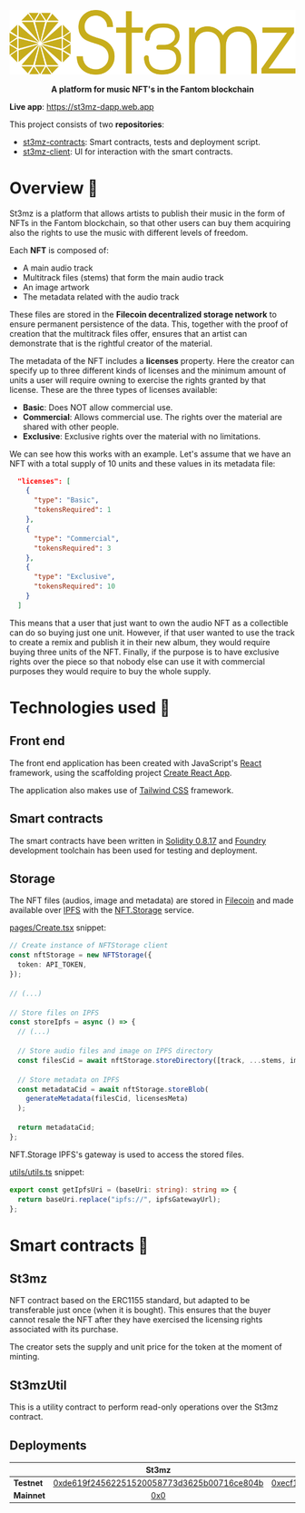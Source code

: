 <p align="center">
  <img src="/profile/images/logo_full.png" title="logo" width="600">
</p>

<p align="center">
  <b>A platform for music NFT's in the Fantom blockchain</b>
</p>

**Live app**: https://st3mz-dapp.web.app

This project consists of two **repositories**:

- [st3mz-contracts](https://github.com/St3mz-dApp/st3mz-contracts): Smart contracts, tests and deployment script.
- [st3mz-client](https://github.com/St3mz-dApp/st3mz-client): UI for interaction with the smart contracts.

# Overview 👀

St3mz is a platform that allows artists to publish their music in the form of NFTs in the Fantom blockchain, so that other users can buy them acquiring also the rights to use the music with different levels of freedom.

Each **NFT** is composed of:

- A main audio track
- Multitrack files (stems) that form the main audio track
- An image artwork
- The metadata related with the audio track

These files are stored in the **Filecoin decentralized storage network** to ensure permanent persistence of the data. This, together with the proof of creation that the multitrack files offer, ensures that an artist can demonstrate that is the rightful creator of the material.

The metadata of the NFT includes a **licenses** property. Here the creator can specify up to three different kinds of licenses and the minimum amount of units a user will require owning to exercise the rights granted by that license. These are the three types of licenses available:

- **Basic**: Does NOT allow commercial use.
- **Commercial**: Allows commercial use. The rights over the material are shared
  with other people.
- **Exclusive**: Exclusive rights over the material with no limitations.

We can see how this works with an example. Let's assume that we have an NFT with a total supply of 10 units and these values in its metadata file:

```json
  "licenses": [
    {
      "type": "Basic",
      "tokensRequired": 1
    },
    {
      "type": "Commercial",
      "tokensRequired": 3
    },
    {
      "type": "Exclusive",
      "tokensRequired": 10
    }
  ]
```

This means that a user that just want to own the audio NFT as a collectible can do so buying just one unit. However, if that user wanted to use the track to create a remix and publish it in their new album, they would require buying three units of the NFT. Finally, if the purpose is to have exclusive rights over the piece so that nobody else can use it with commercial purposes they would require to buy the whole supply.

# Technologies used 🔧

## Front end

The front end application has been created with JavaScript's [React](https://reactjs.org/) framework, using the scaffolding project [Create React App](https://create-react-app.dev/).

The application also makes use of [Tailwind CSS](https://tailwindcss.com/) framework.

## Smart contracts

The smart contracts have been written in [Solidity 0.8.17](https://docs.soliditylang.org/en/v0.8.17/) and [Foundry](https://book.getfoundry.sh/) development toolchain has been used for testing and deployment.

## Storage

The NFT files (audios, image and metadata) are stored in [Filecoin](https://filecoin.io/) and made available over [IPFS](https://ipfs.tech/) with the [NFT.Storage](https://nft.storage/) service.

[pages/Create.tsx](https://github.com/St3mz-dApp/st3mz-client/blob/678435242ea9bb5e3c4a7431693b2c9cb6f1fc48/src/pages/Create.tsx#L103) snippet:

```ts
// Create instance of NFTStorage client
const nftStorage = new NFTStorage({
  token: API_TOKEN,
});

// (...)

// Store files on IPFS
const storeIpfs = async () => {
  // (...)

  // Store audio files and image on IPFS directory
  const filesCid = await nftStorage.storeDirectory([track, ...stems, image]);

  // Store metadata on IPFS
  const metadataCid = await nftStorage.storeBlob(
    generateMetadata(filesCid, licensesMeta)
  );

  return metadataCid;
};
```

NFT.Storage IPFS's gateway is used to access the stored files.

[utils/utils.ts](https://github.com/St3mz-dApp/st3mz-client/blob/678435242ea9bb5e3c4a7431693b2c9cb6f1fc48/src/utils/util.ts#L115) snippet:

```ts
export const getIpfsUri = (baseUri: string): string => {
  return baseUri.replace("ipfs://", ipfsGatewayUrl);
};
```

# Smart contracts 📃

## St3mz

NFT contract based on the ERC1155 standard, but adapted to be transferable just once (when it is bought). This ensures that the buyer cannot resale the NFT after they have exercised the licensing rights associated with its purchase.

The creator sets the supply and unit price for the token at the moment of minting.

## St3mzUtil

This is a utility contract to perform read-only operations over the St3mz contract.

## Deployments

|             |                                                               St3mz                                                               |                                                             St3mzUtil                                                             |
| ----------- | :-------------------------------------------------------------------------------------------------------------------------------: | :-------------------------------------------------------------------------------------------------------------------------------: |
| **Testnet** | [0xde619f24562251520058773d3625b00716ce804b](https://testnet.ftmscan.com/address/0xde619f24562251520058773d3625b00716ce804b#code) | [0xecf1ff305d570585885f6078cff66a678777b10b](https://testnet.ftmscan.com/address/0xecf1ff305d570585885f6078cff66a678777b10b#code) |
| **Mainnet** |                                            [0x0](https://ftmscan.com/address/0x0#code)                                            |                                            [0x0](https://ftmscan.com/address/0x0#code)                                            |
